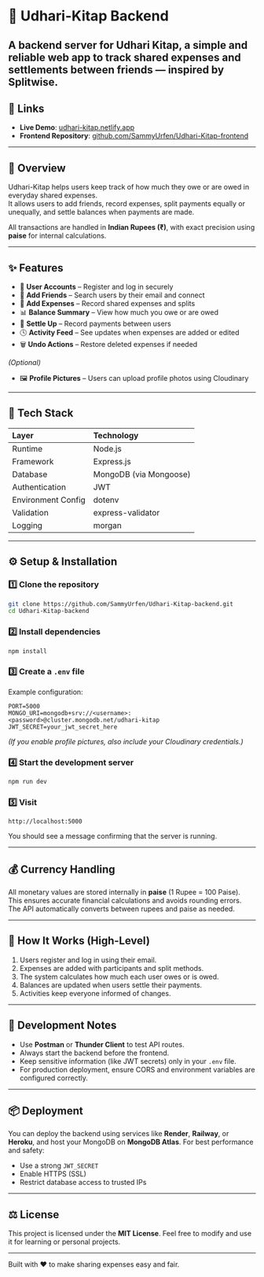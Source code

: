 # 🧾 Udhari-Kitap Backend

A backend server for **Udhari Kitap**, a simple and reliable web app to track shared expenses and settlements between friends — inspired by Splitwise.
---

## 🔗 Links

- **Live Demo**: [udhari-kitap.netlify.app](https://udhari-kitap.netlify.app)
- **Frontend Repository**: [github.com/SammyUrfen/Udhari-Kitap-frontend](https://github.com/SammyUrfen/Udhari-Kitap-frontend)

---

## 🚀 Overview

Udhari-Kitap helps users keep track of how much they owe or are owed in everyday shared expenses.  
It allows users to add friends, record expenses, split payments equally or unequally, and settle balances when payments are made.

All transactions are handled in **Indian Rupees (₹)**, with exact precision using **paise** for internal calculations.

---

## ✨ Features

- 🔐 **User Accounts** – Register and log in securely  
- 👥 **Add Friends** – Search users by their email and connect  
- 💸 **Add Expenses** – Record shared expenses and splits  
- 📊 **Balance Summary** – View how much you owe or are owed  
- 🤝 **Settle Up** – Record payments between users  
- 🕓 **Activity Feed** – See updates when expenses are added or edited  
- 🗑️ **Undo Actions** – Restore deleted expenses if needed  

*(Optional)*  
- 🖼️ **Profile Pictures** – Users can upload profile photos using Cloudinary  

---

## 🧱 Tech Stack

| Layer | Technology |
|:--|:--|
| Runtime | Node.js |
| Framework | Express.js |
| Database | MongoDB (via Mongoose) |
| Authentication | JWT |
| Environment Config | dotenv |
| Validation | express-validator |
| Logging | morgan |

---

## ⚙️ Setup & Installation

### 1️⃣ Clone the repository
```bash
git clone https://github.com/SammyUrfen/Udhari-Kitap-backend.git
cd Udhari-Kitap-backend
```

### 2️⃣ Install dependencies

```bash
npm install
```

### 3️⃣ Create a `.env` file

Example configuration:

```env
PORT=5000
MONGO_URI=mongodb+srv://<username>:<password>@cluster.mongodb.net/udhari-kitap
JWT_SECRET=your_jwt_secret_here
```

*(If you enable profile pictures, also include your Cloudinary credentials.)*

### 4️⃣ Start the development server

```bash
npm run dev
```

### 5️⃣ Visit

```
http://localhost:5000
```

You should see a message confirming that the server is running.

---

## 💰 Currency Handling

All monetary values are stored internally in **paise** (1 Rupee = 100 Paise).
This ensures accurate financial calculations and avoids rounding errors.
The API automatically converts between rupees and paise as needed.

---

## 🧠 How It Works (High-Level)

1. Users register and log in using their email.
2. Expenses are added with participants and split methods.
3. The system calculates how much each user owes or is owed.
4. Balances are updated when users settle their payments.
5. Activities keep everyone informed of changes.

---

## 🧰 Development Notes

* Use **Postman** or **Thunder Client** to test API routes.
* Always start the backend before the frontend.
* Keep sensitive information (like JWT secrets) only in your `.env` file.
* For production deployment, ensure CORS and environment variables are configured correctly.

---

## 📦 Deployment

You can deploy the backend using services like **Render**, **Railway**, or **Heroku**, and host your MongoDB on **MongoDB Atlas**.
For best performance and safety:

* Use a strong `JWT_SECRET`
* Enable HTTPS (SSL)
* Restrict database access to trusted IPs

---

## ⚖️ License

This project is licensed under the **MIT License**.
Feel free to modify and use it for learning or personal projects.

---

Built with ❤️ to make sharing expenses easy and fair.

